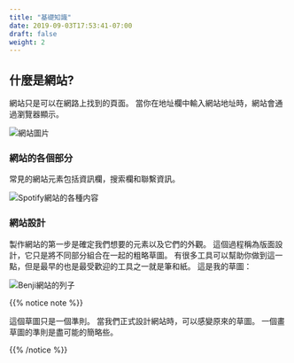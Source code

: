```yaml
---
title: "基礎知識"
date: 2019-09-03T17:53:41-07:00
draft: false
weight: 2
---
```


## 什麼是網站? 

網站只是可以在網路上找到的頁面。 當你在地址欄中輸入網站地址時，網站會通過瀏覽器顯示。

![網站圖片](../media/website-new-tab.jpg "網站圖片")

### 網站的各個部分

常見的網站元素包括資訊欄，搜索欄和聯繫資訊。

![Spotify網站的各種内容](../media/website-parts.jpg "Spotify網站的各種内容") 

### 網站設計

製作網站的第一步是確定我們想要的元素以及它們的外觀。 這個過程稱為版面設計，它只是將不同部分組合在一起的粗略草圖。 有很多工具可以幫助你做到這一點，但是最早的也是最受歡迎的工具之一就是筆和紙。 這是我的草圖：

![Benji網站的列子](../media/dog-layout-sm.png "Benji網站的列子")

{{% notice note %}}

這個草圖只是一個準則。 當我們正式設計網站時，可以感變原來的草圖。 一個畫草圖的準則是盡可能的簡略些。

{{% /notice %}}
